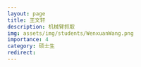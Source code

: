 ```yaml
---
layout: page
title: 王文轩
description: 机械臂抓取
img: assets/img/students/WenxuanWang.png
importance: 4
category: 硕士生
redirect:
---
```


